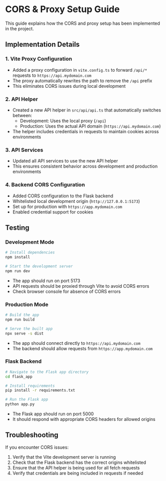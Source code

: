 # CORS & Proxy Setup Guide

This guide explains how the CORS and proxy setup has been implemented in the project.

## Implementation Details

### 1. Vite Proxy Configuration
- Added a proxy configuration in `vite.config.ts` to forward `/api/*` requests to `https://api.mydomain.com`
- The proxy automatically rewrites the path to remove the `/api` prefix
- This eliminates CORS issues during local development

### 2. API Helper
- Created a new API helper in `src/api/api.ts` that automatically switches between:
  - Development: Uses the local proxy (`/api`)
  - Production: Uses the actual API domain (`https://api.mydomain.com`)
- The helper includes credentials in requests to maintain cookies across environments

### 3. API Services
- Updated all API services to use the new API helper
- This ensures consistent behavior across development and production environments

### 4. Backend CORS Configuration
- Added CORS configuration to the Flask backend
- Whitelisted local development origin (`http://127.0.0.1:5173`)
- Set up for production with `https://app.mydomain.com`
- Enabled credential support for cookies

## Testing

### Development Mode
```bash
# Install dependencies
npm install

# Start the development server
npm run dev
```
- The app should run on port 5173
- API requests should be proxied through Vite to avoid CORS errors
- Check browser console for absence of CORS errors

### Production Mode
```bash
# Build the app
npm run build

# Serve the built app
npx serve -s dist
```
- The app should connect directly to `https://api.mydomain.com`
- The backend should allow requests from `https://app.mydomain.com`

### Flask Backend
```bash
# Navigate to the Flask app directory
cd flask_app

# Install requirements
pip install -r requirements.txt

# Run the Flask app
python app.py
```
- The Flask app should run on port 5000
- It should respond with appropriate CORS headers for allowed origins

## Troubleshooting

If you encounter CORS issues:
1. Verify that the Vite development server is running
2. Check that the Flask backend has the correct origins whitelisted
3. Ensure that the API helper is being used for all fetch requests
4. Verify that credentials are being included in requests if needed
